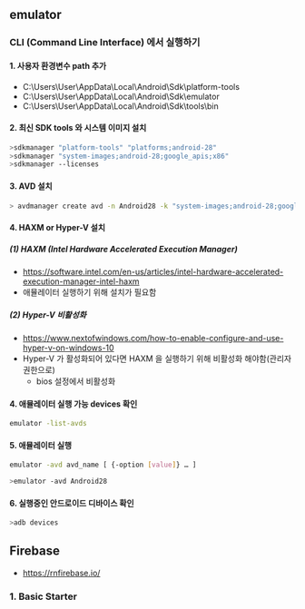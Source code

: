## emulator

### CLI (Command Line Interface) 에서 실행하기

#### 1. 사용자 환경변수 path 추가

- C:\Users\User\AppData\Local\Android\Sdk\platform-tools
- C:\Users\User\AppData\Local\Android\Sdk\emulator
- C:\Users\User\AppData\Local\Android\Sdk\tools\bin

#### 2. 최신 SDK tools 와 시스템 이미지 설치

```bash
>sdkmanager "platform-tools" "platforms;android-28"
>sdkmanager "system-images;android-28;google_apis;x86"
>sdkmanager --licenses
```

#### 3. AVD 설치

```bash
> avdmanager create avd -n Android28 -k "system-images;android-28;google_apis;x86"
```

#### 4. HAXM or Hyper-V  설치

##### (1) HAXM (Intel Hardware Accelerated Execution Manager)

- https://software.intel.com/en-us/articles/intel-hardware-accelerated-execution-manager-intel-haxm
- 애뮬레이터 실행하기 위해 설치가 필요함

##### (2) Hyper-V 비활성화

- https://www.nextofwindows.com/how-to-enable-configure-and-use-hyper-v-on-windows-10
- Hyper-V 가 활성화되어 있다면 HAXM 을 실행하기 위해 비활성화 해야함(관리자 권한으로)
  - bios 설정에서 비활성화

#### 4. 애뮬레이터 실행 가능 devices 확인

```bash
emulator -list-avds
```

#### 5. 애뮬레이터 실행

```bash
emulator -avd avd_name [ {-option [value]} … ]
```

```bash
>emulator -avd Android28
```

#### 6. 실행중인 안드로이드 디바이스 확인

```bash
>adb devices
```



## Firebase

- https://rnfirebase.io/

### 1. Basic Starter 


